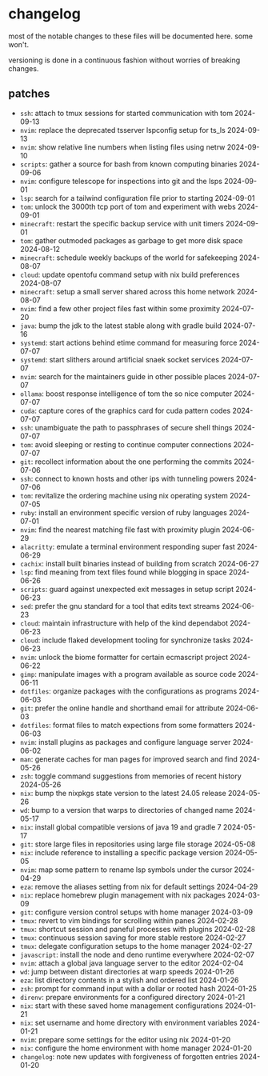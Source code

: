 # changelog

most of the notable changes to these files will be documented here. some won't.

versioning is done in a continuous fashion without worries of breaking changes.

## patches

- `ssh`: attach to tmux sessions for started communication with tom 2024-09-13
- `nvim`: replace the deprecated tsserver lspconfig setup for ts_ls 2024-09-13
- `nvim`: show relative line numbers when listing files using netrw 2024-09-10
- `scripts`: gather a source for bash from known computing binaries 2024-09-06
- `nvim`: configure telescope for inspections into git and the lsps 2024-09-01
- `lsp`: search for a tailwind configuration file prior to starting 2024-09-01
- `tom`: unlock the 3000th tcp port of tom and experiment with webs 2024-09-01
- `minecraft`: restart the specific backup service with unit timers 2024-09-01
- `tom`: gather outmoded packages as garbage to get more disk space 2024-08-12
- `minecraft`: schedule weekly backups of the world for safekeeping 2024-08-07
- `cloud`: update opentofu command setup with nix build preferences 2024-08-07
- `minecraft`: setup a small server shared across this home network 2024-08-07
- `nvim`: find a few other project files fast within some proximity 2024-07-20
- `java`: bump the jdk to the latest stable along with gradle build 2024-07-16
- `systemd`: start actions behind etime command for measuring force 2024-07-07
- `systemd`: start slithers around artificial snaek socket services 2024-07-07
- `nvim`: search for the maintainers guide in other possible places 2024-07-07
- `ollama`: boost response intelligence of tom the so nice computer 2024-07-07
- `cuda`: capture cores of the graphics card for cuda pattern codes 2024-07-07
- `ssh`: unambiguate the path to passphrases of secure shell things 2024-07-07
- `tom`: avoid sleeping or resting to continue computer connections 2024-07-07
- `git`: recollect information about the one performing the commits 2024-07-06
- `ssh`: connect to known hosts and other ips with tunneling powers 2024-07-06
- `tom`: revitalize the ordering machine using nix operating system 2024-07-05
- `ruby`: install an environment specific version of ruby languages 2024-07-01
- `nvim`: find the nearest matching file fast with proximity plugin 2024-06-29
- `alacritty`: emulate a terminal environment responding super fast 2024-06-29
- `cachix`: install built binaries instead of building from scratch 2024-06-27
- `lsp`: find meaning from text files found while blogging in space 2024-06-26
- `scripts`: guard against unexpected exit messages in setup script 2024-06-23
- `sed`: prefer the gnu standard for a tool that edits text streams 2024-06-23
- `cloud`: maintain infrastructure with help of the kind dependabot 2024-06-23
- `cloud`: include flaked development tooling for synchronize tasks 2024-06-23
- `nvim`: unlock the biome formatter for certain ecmascript project 2024-06-22
- `gimp`: manipulate images with a program available as source code 2024-06-11
- `dotfiles`: organize packages with the configurations as programs 2024-06-03
- `git`: prefer the online handle and shorthand email for attribute 2024-06-03
- `dotfiles`: format files to match expections from some formatters 2024-06-03
- `nvim`: install plugins as packages and configure language server 2024-06-02
- `man`: generate caches for man pages for improved search and find 2024-05-26
- `zsh`: toggle command suggestions from memories of recent history 2024-05-26
- `nix`: bump the nixpkgs state version to the latest 24.05 release 2024-05-26
- `wd`: bump to a version that warps to directories of changed name 2024-05-17
- `nix`: install global compatible versions of java 19 and gradle 7 2024-05-17
- `git`: store large files in repositories using large file storage 2024-05-08
- `nix`: include reference to installing a specific package version 2024-05-05
- `nvim`: map some pattern to rename lsp symbols under the cursor 2024-04-29
- `eza`: remove the aliases setting from nix for default settings 2024-04-29
- `nix`: replace homebrew plugin management with nix packages 2024-03-09
- `git`: configure version control setups with home manager 2024-03-09
- `tmux`: revert to vim bindings for scrolling within panes 2024-02-28
- `tmux`: shortcut session and paneful processes with plugins 2024-02-28
- `tmux`: continuous session saving for more stable restore 2024-02-27
- `tmux`: delegate configuration setups to the home manager 2024-02-27
- `javascript`: install the node and deno runtime everywhere 2024-02-07
- `nvim`: attach a global java language server to the editor 2024-02-04
- `wd`: jump between distant directories at warp speeds 2024-01-26
- `eza`: list directory contents in a stylish and ordered list 2024-01-26
- `zsh`: prompt for command input with a dollar or rooted hash 2024-01-25
- `direnv`: prepare environments for a configured directory 2024-01-21
- `nix`: start with these saved home management configurations 2024-01-21
- `nix`: set username and home directory with environment variables 2024-01-21
- `nvim`: prepare some settings for the editor using nix 2024-01-20
- `nix`: configure the home environment with home manager 2024-01-20
- `changelog`: note new updates with forgiveness of forgotten entries 2024-01-20
